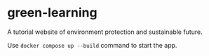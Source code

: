 # green-learning
A tutorial website of environment protection and sustainable future.

Use `docker compose up --build` command to start the app.
